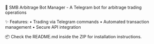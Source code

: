 🎯 SMB Arbitrage Bot Manager - A Telegram bot for arbitrage trading operations

✨ Features: • Trading via Telegram commands • Automated transaction management • Secure API integration

📦 Check the README.md inside the ZIP for installation instructions.
